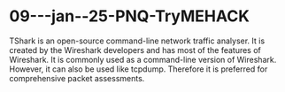 # 09---jan--25-PNQ-TryMEHACK
TShark is an open-source command-line network traffic analyser. It is created by the Wireshark developers and has most of the features of Wireshark. It is commonly used as a command-line version of Wireshark. However, it can also be used like tcpdump. Therefore it is preferred for comprehensive packet assessments.  
